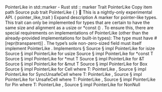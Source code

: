 PointerLike in std::marker - Rust
std
::
marker
Trait
PointerLike
Copy item path
Source
pub trait PointerLike { }
🔬
This is a nightly-only experimental API. (
pointer_like_trait
)
Expand description
A marker for pointer-like types.
This trait can only be implemented for types that are certain to have
the same size and alignment as a
usize
or
*const ()
.
To ensure this, there are special requirements on implementations
of
PointerLike
(other than the already-provided implementations
for built-in types):
The type must have
#[repr(transparent)]
.
The type’s sole non-zero-sized field must itself implement
PointerLike
.
Implementors
§
Source
§
impl
PointerLike
for
isize
Source
§
impl
PointerLike
for
usize
Source
§
impl<T>
PointerLike
for
*const T
Source
§
impl<T>
PointerLike
for
*mut T
Source
§
impl<T>
PointerLike
for
&T
Source
§
impl<T>
PointerLike
for
&mut T
Source
§
impl<T>
PointerLike
for
Box
<T>
Source
§
impl<T>
PointerLike
for
Cell
<T>
where
    T:
PointerLike
,
Source
§
impl<T>
PointerLike
for
SyncUnsafeCell
<T>
where
    T:
PointerLike
,
Source
§
impl<T>
PointerLike
for
UnsafeCell
<T>
where
    T:
PointerLike
,
Source
§
impl<T>
PointerLike
for
Pin
<T>
where
    T:
PointerLike
,
Source
§
impl<T>
PointerLike
for
NonNull
<T>
